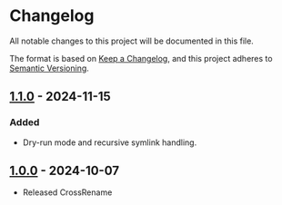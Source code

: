 # Changelog

All notable changes to this project will be documented in this file.

The format is based on [Keep a Changelog](https://keepachangelog.com/en/1.0.0/),
and this project adheres to [Semantic Versioning](https://semver.org/spec/v2.0.0.html).

[//]: # (Types of changes)
[//]: # (- **Added** for new features.)
[//]: # (- **Changed** for changes in existing functionality.)
[//]: # (- **Deprecated** for soon-to-be removed features.)
[//]: # (- **Removed** for now removed features.)
[//]: # (- **Fixed** for any bug fixes.)
[//]: # (- **Security** in case of vulnerabilities.)


## [1.1.0] - 2024-11-15
### Added
- Dry-run mode and recursive symlink handling.

## [1.0.0] - 2024-10-07
- Released CrossRename


[1.1.0]: https://github.com/Jemeni11/CrossRename/compare/v1.0.0...v1.1.0
[1.0.0]: https://github.com/Jemeni11/CrossRename/releases/tag/v1.0.0
